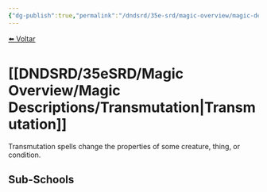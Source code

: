 ```yaml
---
{"dg-publish":true,"permalink":"/dndsrd/35e-srd/magic-overview/magic-descriptions/transmutation/","dgHomeLink":true,"dgPassFrontmatter":false,"dgShowBacklinks":true,"dgShowLocalGraph":true}
---
```


 
<a href="javascript:history.back()">⬅️ Voltar</a>
# [[DNDSRD/35eSRD/Magic Overview/Magic Descriptions/Transmutation|Transmutation]]
Transmutation spells change the properties of some creature, thing, or condition.

## Sub-Schools